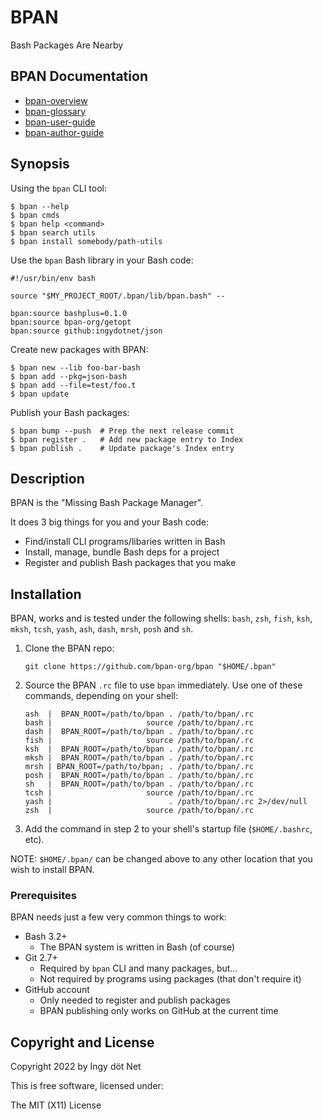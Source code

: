 BPAN
====

Bash Packages Are Nearby


## BPAN Documentation

* [bpan-overview](doc/bpan-overview)
* [bpan-glossary](doc/bpan-glossary)
* [bpan-user-guide](doc/bpan-user-guide)
* [bpan-author-guide](doc/bpan-author-guide)


## Synopsis

Using the `bpan` CLI tool:
```
$ bpan --help
$ bpan cmds
$ bpan help <command>
$ bpan search utils
$ bpan install somebody/path-utils
```

Use the `bpan` Bash library in your Bash code:
```
#!/usr/bin/env bash

source "$MY_PROJECT_ROOT/.bpan/lib/bpan.bash" --

bpan:source bashplus=0.1.0
bpan:source bpan-org/getopt
bpan:source github:ingydotnet/json
```

Create new packages with BPAN:
```
$ bpan new --lib foo-bar-bash
$ bpan add --pkg=json-bash
$ bpan add --file=test/foo.t
$ bpan update
```

Publish your Bash packages:
```
$ bpan bump --push  # Prep the next release commit
$ bpan register .   # Add new package entry to Index
$ bpan publish .    # Update package's Index entry
```


## Description

BPAN is the "Missing Bash Package Manager".

It does 3 big things for you and your Bash code:

* Find/install CLI programs/libaries written in Bash
* Install, manage, bundle Bash deps for a project
* Register and publish Bash packages that you make


## Installation

BPAN, works and is tested under the following shells: `bash`, `zsh`, `fish`,
`ksh`, `mksh`, `tcsh`, `yash`, `ash`, `dash`, `mrsh`, `posh` and `sh`.

1. Clone the BPAN repo:
   ```
   git clone https://github.com/bpan-org/bpan "$HOME/.bpan"
   ```

2. Source the BPAN `.rc` file to use `bpan` immediately.
   Use one of these commands, depending on your shell:
   ```
   ash  |  BPAN_ROOT=/path/to/bpan . /path/to/bpan/.rc
   bash |                     source /path/to/bpan/.rc
   dash |  BPAN_ROOT=/path/to/bpan . /path/to/bpan/.rc
   fish |                     source /path/to/bpan/.rc
   ksh  |  BPAN_ROOT=/path/to/bpan . /path/to/bpan/.rc
   mksh |  BPAN_ROOT=/path/to/bpan . /path/to/bpan/.rc
   mrsh | BPAN_ROOT=/path/to/bpan; . /path/to/bpan/.rc
   posh |  BPAN_ROOT=/path/to/bpan . /path/to/bpan/.rc
   sh   |  BPAN_ROOT=/path/to/bpan . /path/to/bpan/.rc
   tcsh |                     source /path/to/bpan/.rc
   yash |                          . /path/to/bpan/.rc 2>/dev/null
   zsh  |                     source /path/to/bpan/.rc
   ```

3. Add the command in step 2 to your shell's startup file (`$HOME/.bashrc`, etc).

NOTE: `$HOME/.bpan/` can be changed above to any other location that you wish to
install BPAN.


### Prerequisites

BPAN needs just a few very common things to work:

* Bash 3.2+
  * The BPAN system is written in Bash (of course)
* Git 2.7+
  * Required by `bpan` CLI and many packages, but...
  * Not required by programs using packages (that don't require it)
* GitHub account
  * Only needed to register and publish packages
  * BPAN publishing only works on GitHub at the current time


## Copyright and License

Copyright 2022 by Ingy döt Net

This is free software, licensed under:

The MIT (X11) License

